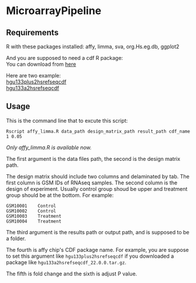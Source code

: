 # MicroarrayPipeline

## Requirements
R with these packages installed: affy, limma, sva, org.Hs.eg.db, ggplot2  

And you are supposed to need a cdf R package:  
You can download from [here](http://brainarray.mbni.med.umich.edu/Brainarray/Database/CustomCDF/22.0.0/refseq.asp)  

Here are two example:  
[hgu133plus2hsrefseqcdf](http://mbni.org/customcdf/22.0.0/refseq.download/hgu133plus2hsrefseqcdf_22.0.0.tar.gz)  
[hgu133a2hsrefseqcdf](http://mbni.org/customcdf/22.0.0/refseq.download/hgu133a2hsrefseqcdf_22.0.0.tar.gz)  


## Usage
This is the command line that to excute this script:
```
Rscript affy_limma.R data_path design_matrix_path result_path cdf_name 1 0.05
```
*Only affy_limma.R is available now.*  

The first argument is the data files path, the second is the design matrix path.  

The design matrix should include two columns and delaminated by tab. The first column is GSM IDs of RNAseq samples. The second column is the design of experiment. Usually control group shoud be upper and treatment group should be at the bottom. For example:
```
GSM10001	Control
GSM10002	Control
GSM10003	Treatment
GSM10004	Treatment
```
The third argument is the results path or output path, and is supposed to be a folder.  

The fourth is affy chip's CDF package name. For example, you are suppose to set this argument like ```hgu133plus2hsrefseqcdf``` if you downloaded a package like ```hgu133a2hsrefseqcdf_22.0.0.tar.gz```.  

The fifth is fold change and the sixth is adjust P value.  


